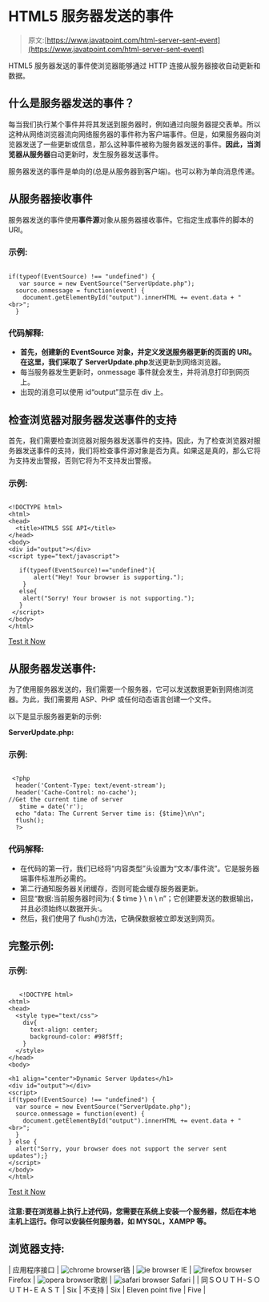 # HTML5 服务器发送的事件

> 原文:[https://www.javatpoint.com/html-server-sent-event](https://www.javatpoint.com/html-server-sent-event)

HTML5 服务器发送的事件使浏览器能够通过 HTTP 连接从服务器接收自动更新和数据。

## 什么是服务器发送的事件？

每当我们执行某个事件并将其发送到服务器时，例如通过向服务器提交表单。所以这种从网络浏览器流向网络服务器的事件称为客户端事件。但是，如果服务器向浏览器发送了一些更新或信息，那么这种事件被称为服务器发送的事件。**因此，当浏览器从服务器**自动更新时，发生服务器发送事件。

服务器发送的事件是单向的(总是从服务器到客户端)。也可以称为单向消息传递。

## 从服务器接收事件

服务器发送的事件使用**事件源**对象从服务器接收事件。它指定生成事件的脚本的 URI。

### 示例:

```

if(typeof(EventSource) !== "undefined") {
   var source = new EventSource("ServerUpdate.php");
  source.onmessage = function(event) {
    document.getElementById("output").innerHTML += event.data + "<br>";
  }

```

### 代码解释:

*   **首先，创建新的 EventSource 对象，并定义发送服务器更新的页面的 URI。在这里，我们采取了 ServerUpdate.php**发送更新到网络浏览器。
*   每当服务器发生更新时，onmessage 事件就会发生，并将消息打印到网页上。
*   出现的消息可以使用 id“output”显示在 div 上。

## 检查浏览器对服务器发送事件的支持

首先，我们需要检查浏览器对服务器发送事件的支持。因此，为了检查浏览器对服务器发送事件的支持，我们将检查事件源对象是否为真。如果这是真的，那么它将为支持发出警报，否则它将为不支持发出警报。

### 示例:

```

<!DOCTYPE html>
<html>
<head>
  <title>HTML5 SSE API</title>
</head>
<body>
<div id="output"></div>
<script type="text/javascript">

   if(typeof(EventSource)!=="undefined"){
       alert("Hey! Your browser is supporting.");
    }
   else{
    alert("Sorry! Your browser is not supporting."); 
   }
 </script>
</body>
</html>

```

[Test it Now](https://www.javatpoint.com/oprweb/test.jsp?filename=htmlserversentevent)

## 从服务器发送事件:

为了使用服务器发送的，我们需要一个服务器，它可以发送数据更新到网络浏览器。为此，我们需要用 ASP、PHP 或任何动态语言创建一个文件。

以下是显示服务器更新的示例:

**ServerUpdate.php:**

### 示例:

```

 <?php
  header('Content-Type: text/event-stream');
  header('Cache-Control: no-cache');
//Get the current time of server
   $time = date('r');
  echo "data: The Current Server time is: {$time}\n\n";
  flush();
  ?>

```

### 代码解释:

*   在代码的第一行，我们已经将“内容类型”头设置为“文本/事件流”。它是服务器端事件标准所必需的。
*   第二行通知服务器关闭缓存，否则可能会缓存服务器更新。
*   回显“数据:当前服务器时间为:{ $ time } \ n \ n”；它创建要发送的数据输出，并且必须始终以数据开头:。
*   然后，我们使用了 flush()方法，它确保数据被立即发送到网页。

## 完整示例:

### 示例:

```

   <!DOCTYPE html>
<html>
<head>
  <style type="text/css">
    div{
      text-align: center;
      background-color: #98f5ff;
    }
  </style>
</head>
<body>

<h1 align="center">Dynamic Server Updates</h1>
<div id="output"></div>
<script>
if(typeof(EventSource) !== "undefined") {
  var source = new EventSource("ServerUpdate.php");
  source.onmessage = function(event) {
    document.getElementById("output").innerHTML += event.data + "<br>";
  }
} else {
  alert("Sorry, your browser does not support the server sent updates");}
</script>
</body>
</html>

```

[Test it Now](https://www.javatpoint.com/oprweb/test.jsp?filename=htmlserversentevent2)

#### 注意:要在浏览器上执行上述代码，您需要在系统上安装一个服务器，然后在本地主机上运行。你可以安装任何服务器，如 MYSQL，XAMPP 等。

## 浏览器支持:

| 应用程序接口 | ![chrome browser](../Images/4fbdc93dc2016c5049ed108e7318df19.png)铬 | ![ie browser](../Images/83dd23df1fe8373fd5bf054b2c1dd88b.png) IE | ![firefox browser](../Images/4f001fff393888a8a807ed29b28145d1.png) Firefox | ![opera browser](../Images/6cad4a592cc69a052056a0577b4aac65.png)歌剧 | ![safari browser](../Images/a0f6a9711a92203c5dc5c127fe9c9fca.png) Safari |
| 同ＳＯＵＴＨ-ＳＯＵＴＨ-ＥＡＳＴ | Six | 不支持 | Six | Eleven point five | Five |